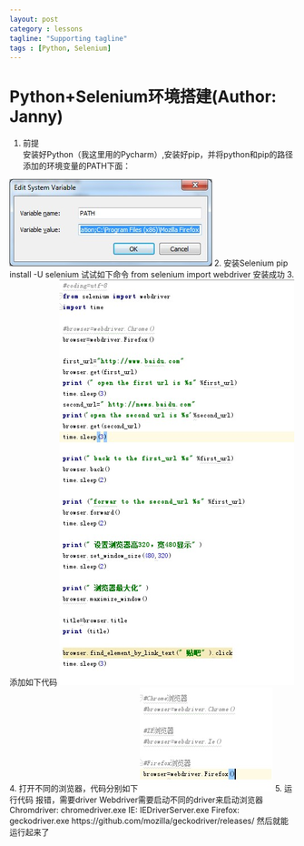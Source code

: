 ```yaml
---
layout: post
category : lessons
tagline: "Supporting tagline"
tags : [Python, Selenium]
---
```


#   Python+Selenium环境搭建(Author: Janny)   
1. 前提        
安装好Python（我这里用的Pycharm）,安装好pip，并将python和pip的路径添加的环境变量的PATH下面：    
<img src="/assets/images/web1.jpg" alt=" " class="img-responsive" />    
2. 安装Selenium    
pip install -U selenium     
试试如下命令    
from selenium import webdriver    
安装成功    
3. 添加如下代码    
<img src="/assets/images/web2.jpg" alt=" " class="img-responsive" />    
4. 打开不同的浏览器，代码分别如下    
<img src="/assets/images/web3.jpg" alt=" " class="img-responsive" />     
5. 运行代码    
报错，需要driver    
Webdriver需要启动不同的driver来启动浏览器    
    Chromdriver: chromedriver.exe         
    <http://chromedriver.storage.googleapis.com/index.html>        
    IE: IEDriverServer.exe       
    <http://selenium-release.storage.googleapis.com/index.html>        
    Firefox: geckodriver.exe        
    https://github.com/mozilla/geckodriver/releases/        
然后就能运行起来了        
